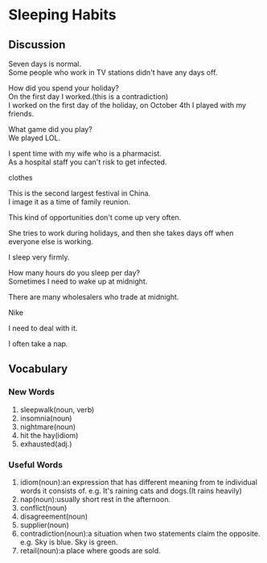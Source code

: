 # Sleeping Habits
## Discussion
Seven days is normal.  
Some people who work in TV stations didn't have any days off.  

How did you spend your holiday?  
On the first day I worked.(this is a contradiction)  
I worked on the first day of the holiday, on October 4th I played with my friends.  

What game did you play?  
We played LOL.  

I spent time with my wife who is a pharmacist.  
As a hospital staff you can't risk to get infected.  

clothes  

This is the second largest festival in China.  
I image it as a time of family reunion.  

This kind of opportunities don't come up very often.   

She tries to work during holidays, and then she takes days off when everyone else is working.  

I sleep very firmly.  

How many hours do you sleep per day?  
Sometimes I need to wake up at midnight.  

There are many wholesalers who trade at midnight.  

Nike  

I need to deal with it.  

I often take a nap.  

## Vocabulary
### New Words
1. sleepwalk(noun, verb)
1. insomnia(noun)
1. nightmare(noun)
1. hit the hay(idiom)
1. exhausted(adj.)

### Useful Words
1. idiom(noun):an expression that has different meaning from te individual words it consists of. e.g. It's raining cats and dogs.(It rains heavily) 
1. nap(noun):usually short rest in the afternoon.
1. conflict(noun)
1. disagreement(noun)
1. supplier(noun)
1. contradiction(noun):a situation when two statements claim the opposite. e.g. Sky is blue. Sky is green.
1. retail(noun):a place where goods are sold.
